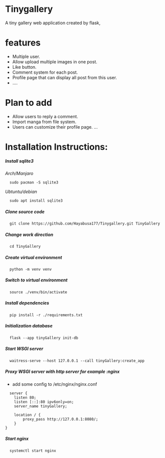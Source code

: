 # Tinygallery
A tiny gallery web application created by flask, 

# features
* Multiple user.
* Allow upload multiple images in one post.
* Like button.
* Comment system for each post.
* Profile page that can display all post from this user.
* ....

# Plan to add
* Allow users to reply a comment.
* Import manga from file system.
* Users can customize their profile page.
...

# Installation Instructions:

##### Install sqlite3 

*Arch/Manjaro*
```
  sudo pacman -S sqlite3
```

*Ubtuntu/debian*
```
  sudo apt install sqlite3
```

##### Clone source code
```
  git clone https://github.com/Hayabusa177/Tinygallery.git TinyGallery
```

##### Change work direction
```
  cd TinyGallery
```

##### Create virtual environment
```
  python -m venv venv
```

##### Switch to virtual environment
```
  source ./venv/bin/activate
```

##### Install dependencies
```
  pip install -r ./requirements.txt
```
##### Initialization database
```
  flask --app tinyGallery init-db
```
 
##### Start WSGI server
```
  waitress-serve --host 127.0.0.1 --call tinyGallery:create_app
```

##### Proxy WSGI server with http server for example :nginx

* add some config to /etc/nginx/nginx.conf
```
  server {
    listen 80;
    listen [::]:80 ipv6only=on;
    server_name tinyGallery;
        
    location / {
        proxy_pass http://127.0.0.1:8080/;
    }
}
```

##### Start nginx
```
  systemctl start nginx
```
